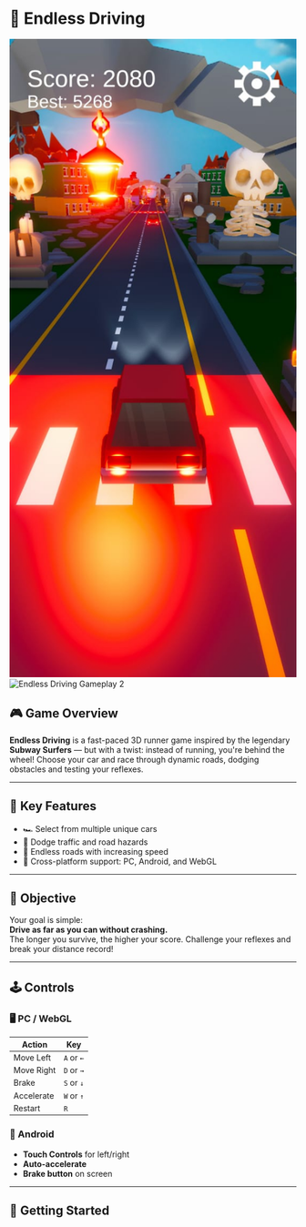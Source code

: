 # 🚗 Endless Driving

<img src="Assets/Game.jpg" alt="Endless Driving Gameplay 1" width="600"/>
<img src="Assets/Images/endless_drive_preview_2.jpg" alt="Endless Driving Gameplay 2" width="600"/>

## 🎮 Game Overview

**Endless Driving** is a fast-paced 3D runner game inspired by the legendary **Subway Surfers** — but with a twist: instead of running, you're behind the wheel! Choose your car and race through dynamic roads, dodging obstacles and testing your reflexes.

---

## 🚙 Key Features

- 🏎️ Select from multiple unique cars
- 🚧 Dodge traffic and road hazards
- 🌆 Endless roads with increasing speed
- 📱 Cross-platform support: PC, Android, and WebGL

---

## 🎯 Objective

Your goal is simple:  
**Drive as far as you can without crashing.**  
The longer you survive, the higher your score. Challenge your reflexes and break your distance record!

---

## 🕹️ Controls

### 🖥️ PC / WebGL

| Action         | Key                |
|----------------|--------------------|
| Move Left      | `A` or `←`         |
| Move Right     | `D` or `→`         |
| Brake          | `S` or `↓`         |
| Accelerate     | `W` or `↑`         |
| Restart        | `R`                |

### 📱 Android

- **Touch Controls** for left/right
- **Auto-accelerate**
- **Brake button** on screen

---

## 🚀 Getting Started
